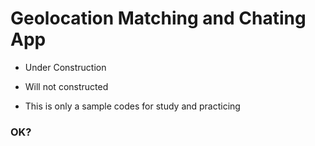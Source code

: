 # Geolocation Matching and Chating App

- Under Construction

- Will not constructed

- This is only a sample codes for study and practicing

### OK?
